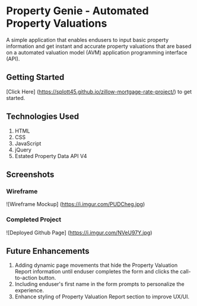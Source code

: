 # Property Genie - Automated Property Valuations

A simple application that enables endusers to input basic property information and get instant and accurate property valuations that are based on a automated valuation model (AVM) application programming interface (API).

## Getting Started

[Click Here] (https://splott45.github.io/zillow-mortgage-rate-project/) to get started.

## Technologies Used
1. HTML
2. CSS
3. JavaScript
4. jQuery
5. Estated Property Data API V4

## Screenshots

### Wireframe

![Wireframe Mockup] (https://i.imgur.com/PUDCheg.jpg)

### Completed Project 
![Deployed Github Page] (https://i.imgur.com/NVeU97Y.jpg)

## Future Enhancements

1. Adding dynamic page movements that hide the Property Valuation Report information until enduser completes the form and clicks the call-to-action button.
2. Including enduser's first name in the form prompts to personalize the experience.
3. Enhance styling of Property Valuation Report section to improve UX/UI.